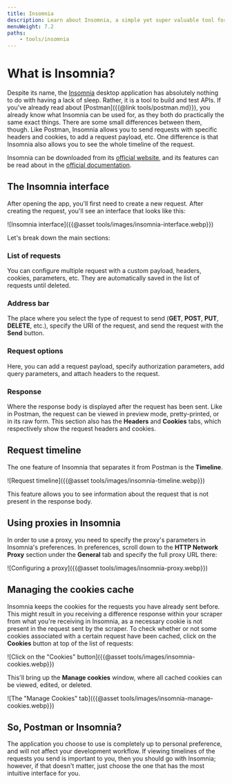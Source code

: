 ```yaml
---
title: Insomnia
description: Learn about Insomnia, a simple yet super valuable tool for testing requests and proxies when building scalable web scrapers.
menuWeight: 7.2
paths:
    - tools/insomnia
---
```


# [](#what-is-insomnia) What is Insomnia?

Despite its name, the [Insomnia](https://insomnia.rest/download) desktop application has absolutely nothing to do with having a lack of sleep. Rather, it is a tool to build and test APIs. If you've already read about [Postman]({{@link tools/postman.md}}), you already know what Insomnia can be used for, as they both do practically the same exact things. There are some small differences between them, though. Like Postman, Insomnia allows you to send requests with specific headers and cookies, to add a request payload, etc. One difference is that Insomnia also allows you to see the whole timeline of the request.

Insomnia can be downloaded from its [official website](https://insomnia.rest/download), and its features can be read about in the [official documentation](https://docs.insomnia.rest/).

## [](#insomnia-interface) The Insomnia interface

After opening the app, you'll first need to create a new request. After creating the request, you'll see an interface that looks like this:

![Insomnia interface]({{@asset tools/images/insomnia-interface.webp}})

Let's break down the main sections:

### List of requests

You can configure multiple request with a custom payload, headers, cookies, parameters, etc. They are automatically saved in the list of requests until deleted.

### Address bar

The place where you select the type of request to send (**GET**, **POST**, **PUT**, **DELETE**, etc.), specify the URI of the request, and send the request with the **Send** button.

### Request options

Here, you can add a request payload, specify authorization parameters, add query parameters, and attach headers to the request.

### Response

Where the response body is displayed after the request has been sent. Like in Postman, the request can be viewed in preview mode, pretty-printed, or in its raw form. This section also has the **Headers** and **Cookies** tabs, which respectively show the request headers and cookies.

## [](#request-timeline) Request timeline

The one feature of Insomnia that separates it from Postman is the **Timeline**.

![Request timeline]({{@asset tools/images/insomnia-timeline.webp}})

This feature allows you to see information about the request that is not present in the response body.

## [](#using-proxies) Using proxies in Insomnia

In order to use a proxy, you need to specify the proxy's parameters in Insomnia's preferences. In preferences, scroll down to the **HTTP Network Proxy** section under the **General** tab and specify the full proxy URL there:

![Configuring a proxy]({{@asset tools/images/insomnia-proxy.webp}})

## [](#managing-cookies-cache) Managing the cookies cache

Insomnia keeps the cookies for the requests you have already sent before. This might result in you receiving a difference response within your scraper from what you're receiving in Insomnia, as a necessary cookie is not present in the request sent by the scraper. To check whether or not some cookies associated with a certain request have been cached, click on the **Cookies** button at top of the list of requests:

![Click on the "Cookies" button]({{@asset tools/images/insomnia-cookies.webp}})

This'll bring up the **Manage cookies** window, where all cached cookies can be viewed, edited, or deleted.

![The "Manage Cookies" tab]({{@asset tools/images/insomnia-manage-cookies.webp}})

## [](#postman-or-insomnia) So, Postman or Insomnia?

The application you choose to use is completely up to personal preference, and will not affect your development workflow. If viewing timelines of the requests you send is important to you, then you should go with Insomnia; however, if that doesn't matter, just choose the one that has the most intuitive interface for you.
